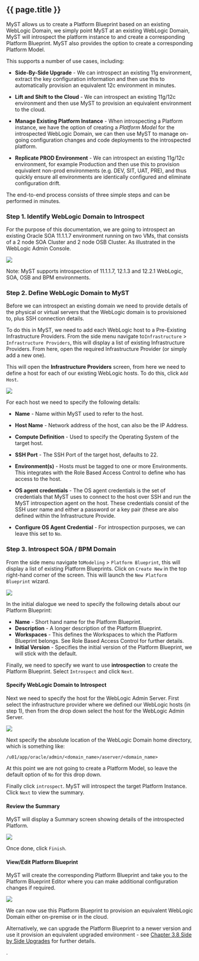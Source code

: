 ## {{ page.title }}

MyST allows us to create a Platform Blueprint based on an existing WebLogic Domain, we simply point MyST at an existing WebLogic Domain, MyST will introspect the platform instance to and create a corresponding Platform Blueprint. MyST also provides the option to create a corresponding Platform Model.

This supports a number of use cases, including:

* **Side-By-Side Upgrade** - We can introspect an existing 11g environment, extract the key configuration information and then use this to automatically provision an equivalent 12c environment in minutes.

* **Lift and Shift to the Cloud** - We can introspect an existing 11g/12c environment and then use MyST to provision an equivalent environment to the cloud.

* **Manage Existing Platform Instance** - When introspecting a Platform instance, we have the option of creating a *Platform Model* for the introspected WebLogic Domain, we can then use MyST to manage on-going configuration changes and code deployments to the introspected platform.

* **Replicate PROD Environment** - We can introspect an existing 11g/12c environment, for example Production and then use this to provision equivalent non-prod environments (e.g. DEV, SIT, UAT, PRE), and thus quickly ensure all environments are identically configured and eliminate configuration drift.

The end-to-end process consists of three simple steps and can be performed in minutes.

### Step 1. Identify WebLogic Domain to Introspect

For the purpose of this documentation, we are going to introspect an existing Oracle SOA 11.1.1.7 environment running on two VMs, that consists of a 2 node SOA Cluster and 2 node OSB Cluster. As illustrated in the WebLogic Admin Console.

![](img/11gAdminConsole.png)

Note: MyST supports introspection of 11.1.1.7, 12.1.3 and 12.2.1 WebLogic, SOA, OSB and BPM environments.

### Step 2. Define WebLogic Domain to MyST

Before we can introspect an existing domain we need to provide details of the physical or virtual servers that the WebLogic domain is to provisioned to, plus SSH connection details.

To do this in MyST, we need to add each WebLogic host to a Pre-Existing Infrastructure Providers. From the side menu navigate to`Infrastructure` > `Infrastructure Providers`, this will display a list of existing Infrastructure Providers. From here, open the required Infrastructure Provider (or simply add a new one).

This will open the **Infrastructure Providers** screen, from here we need to define a host for each of our existing WebLogic hosts. To do this, click `Add Host`.

![](img/addHost.png)

For each host we need to specify the following details:

* **Name** - Name within MyST used to refer to the host.
* **Host Name** - Network address of the host, can also be the IP Address.
* **Compute Definition** - Used to specify the Operating System of the target host.
* **SSH Port** - The SSH Port of the target host, defaults to 22.
* **Environment(s)** - Hosts must be tagged to one or more Environments. This integrates with the Role Based Access Control to define who has access to the host.
* **OS agent credentials** - The OS agent credentials is the set of credentials that MyST uses to connect to the host over SSH and run the MyST introspection agent on the host. These credentials consist of the SSH user name and either a password or a key pair (these are also defined within the Infrastructure Provide.

* **Configure OS Agent Credential** - For introspection purposes, we can leave this set to `No`.

### Step 3. Introspect SOA / BPM Domain

From the side menu navigate to`Modeling` > `Platform Blueprint`, this will display a list of existing Platform Blueprints. Click on `Create New` in the top right-hand corner of the screen. This will launch the `New Platform Blueprint` wizard.

![](img/platformBlueprintIntrospectStep1.png)

In the initial dialogue we need to specify the following details about our Platform Blueprint:

* **Name** - Short hand name for the Platform Blueprint.
* **Description** - A longer description of the Platform Blueprint.
* **Workspaces** - This defines the Workspaces to which the Platform Blueprint belongs. See Role Based Access Control for further details.
* **Initial Version** - Specifies the initial version of the Platform Blueprint, we will stick with the default.

Finally, we need to specify we want to use **introspection** to create the Platform Blueprint. Select `Introspect` and click `Next`.

#### Specify WebLogic Domain to Introspect

Next we need to specify the host for the WebLogic Admin Server. First select the infrastructure provider where we defined our WebLogic hosts (in step 1), then from the drop down select the host for the WebLogic Admin Server.

![](img/platformBlueprintIntrospectStep2.png)

Next specify the absolute location of the WebLogic Domain home directory, which is something like:

`/u01/app/oracle/admin/<domain_name>/aserver/<domain_name>`

At this point we are not going to create a Platform Model, so leave the default option of `No` for this drop down.

Finally click `introspect`. MyST will introspect the target Platform Instance. Click `Next` to view the summary.

#### Review the Summary

MyST will display a Summary screen showing details of the introspected Platform.

![](img/platformBlueprintIntrospectStep3.png)

Once done, click `Finish`.

#### View/Edit Platform Blueprint
MyST will create the corresponding Platform Blueprint and take you to the Platform Blueprint Editor where you can make additional configuration changes if required.

![](img/introspectedPlatformBlueprint.png)

We can now use this Platform Blueprint to provision an equivalent WebLogic Domain either on-premise or in the cloud.

Alternatively, we can upgrade the Platform Blueprint to a newer version and use it provision an equivalent upgraded environment - see [Chapter 3.8 Side by Side Upgrades](../3.8.sideBySideUpgrade/3.8.0.sideBySideUpgrade.md) for further details.

.